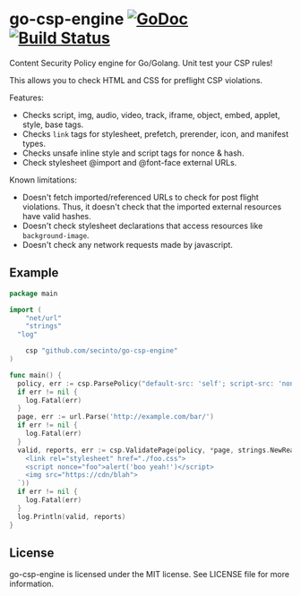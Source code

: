 # go-csp-engine [![GoDoc](https://godoc.org/github.com/secinto/go-csp-engine?status.svg)](https://godoc.org/github.com/secinto/go-csp-engine) [![Build Status](https://travis-ci.com/d4l3k/go-csp-engine.svg?branch=master)](https://travis-ci.com/d4l3k/go-csp-engine)

Content Security Policy engine for Go/Golang. Unit test your CSP rules!

This allows you to check HTML and CSS for preflight CSP violations.

Features:

* Checks script, img, audio, video, track, iframe, object, embed, applet, style,
  base tags.
* Checks `link` tags for stylesheet, prefetch, prerender, icon, and manifest types.
* Checks unsafe inline style and script tags for nonce & hash.
* Check stylesheet @import and @font-face external URLs.

Known limitations:

* Doesn't fetch imported/referenced URLs to check for post flight violations.
  Thus, it doesn't check that the imported external resources have valid hashes.
* Doesn't check stylesheet declarations that access resources like
  `background-image`.
* Doesn't check any network requests made by javascript.

## Example

```go
package main

import (
	"net/url"
	"strings"
  "log"

	csp "github.com/secinto/go-csp-engine"
)

func main() {
  policy, err := csp.ParsePolicy("default-src: 'self'; script-src: 'nonce-foo'; img-src https://cdn")
  if err != nil {
    log.Fatal(err)
  }
  page, err := url.Parse('http://example.com/bar/')
  if err != nil {
    log.Fatal(err)
  }
  valid, reports, err := csp.ValidatePage(policy, *page, strings.NewReader(`
    <link rel="stylesheet" href="./foo.css">
    <script nonce="foo">alert('boo yeah!')</script>
    <img src="https://cdn/blah">
  `))
  if err != nil {
    log.Fatal(err)
  }
  log.Println(valid, reports)
}
```

## License

go-csp-engine is licensed under the MIT license. See LICENSE file for more
information.
